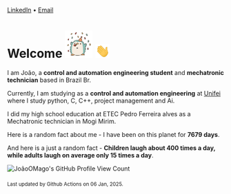 [LinkedIn](https://www.linkedin.com/in/joão-pedro-gozzoli-b95641301/) &bull;
[Email](joaopedrogozzoli@gmail.com)

# Welcome <img src="happy.gif" height="64px" /> <img src="wave.gif" height="32px" />

I am João, a  **control and automation engineering student** and **mechatronic technician** based in Brazil Br.

Currently, I am studying as a **control and automation engineering** at [Unifei](https://unifei.edu.br) where I study python, C, C++, project management and Ai.

I did my high school education at ETEC Pedro Ferreira alves as a Mechatronic technician in Mogi Mirim.

Here is a random fact about me - I have been on this planet for **7679 days**.

And here is a just a random fact -  **Children laugh about 400 times a day, while adults laugh on average only 15 times a day**.

![JoãoOMago's GitHub Profile View Count](https://komarev.com/ghpvc/?username=JoaoOMago)

<sub>Last updated by Github Actions on 06 Jan, 2025.</sub>
